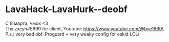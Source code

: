 # LavaHack-LavaHurk--deobf
С 8 марта, чмок &lt;3\
Thx zxcyn#5699 for client, Youtube: https://www.youtube.com/@bye1660\
P.s.: very bad obf. Proguard + very weaky config for eskid LOL\
